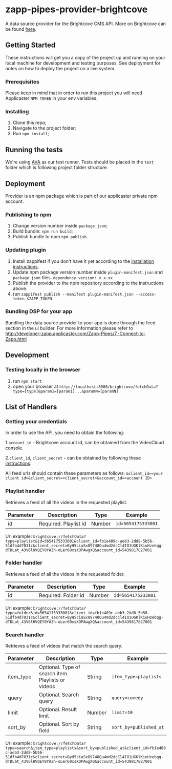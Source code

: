 # zapp-pipes-provider-brightcove

A data source provider for the Brightcove CMS API. More on Brightcove can be found [here](https://www.brightcove.com/en/).

## Getting Started

These instructions will get you a copy of the project up and running on your local machine for development and testing purposes. See deployment for notes on how to deploy the project on a live system.

### Prerequisites

Please keep in mind that in order to run this project you will need Applicaster `NPM TOKEN` in your env variables.

### Installing

1.  Clone this repo;
2.  Navigate to the project folder;
3.  Run `npm install`;

## Running the tests

We're using [AVA](https://github.com/avajs/ava) as our test runner.
Tests should be placed in the `test` folder which is following project folder structure.

## Deployment

Provider is an npm package which is part of our applicaster private npm account.

### Publishing to npm

1.  Change version number inside `package.json`;
2.  Build bundle: `npm run build`;
3.  Publish bundle to npm `npm publish`.

### Updating plugin

1.  Install zappifest if you don't have it yet according to the [installation instructions](https://github.com/applicaster/zappifest).
2.  Update npm package version number inside `plugin-manifest.json` and `package.json` files. `dependency_version: x.x.xx`
3.  Publish the provider to the npm repository according to the instructions above. 
3.  run `zappifest publish --manifest plugin-manifest.json --access-token $ZAPP_TOKEN`

### Bundling DSP for your app

Bundling the data source provider to your app is done through the feed section in the ui builder. For more information please refer to http://developer-zapp.applicaster.com/Zapp-Pipes/7.-Connect-to-Zapp.html

## Development

### Testing locally in the browser

1.  run `npm start`
2.  open your browser at `http://localhost:8080/brightcove/fetchData?type=[type]&param1=[param1]...&paramN=[paramN]`

## List of Handlers

### Getting your credentials

In order to use the API, you need to obtain the following:

 1.`account_id` - Brightcove account id, can be obtained from the VideoCloud console.
 
 2.`client_id`, `client_secret` - can be obtained by following these [instructions](https://support.brightcove.com/oauth-get-client-credentials-using-curl).
 
All feed urls should contain these parameters as follows: `&client_id=<your client id>&client_secret=<client_secret>&account_id=<account ID>`

### Playlist handler

Retrieves a feed of all the videos in the requested playlist.

| Parameter | Description                                            | Type   | Example                |
| --------- | -------------------------------------------------------| ------ | ---------------------- |
| id        | Required. Playlist id                                  | Number | `id=5654175333001`     |

Url example: `brightcove://fetchData?type=playlist&id=5654175333001&client_id=fb1e489c-aeb3-2dd8-5b56-51dfb4d7031c&client_secret=ByH5ciaSx89748Qu4md2dcCl4IO1UGKlKiuHzebqg-dTDLat_43V6lHVQEY0YAZh-oLer60xsXOPAwgXQ&account_id=5439817827001`

### Folder handler

Retrieves a feed of all the videos in the requested folder.

| Parameter | Description                                            | Type   | Example                |
| --------- | -------------------------------------------------------| ------ | ---------------------- |
| id        | Required. Folder id                                    | Number | `id=5654175333001`     |

Url example: `brightcove://fetchData?type=folder&id=5654175333001&client_id=fb1e489c-aeb3-2dd8-5b56-51dfb4d7031c&client_secret=ByH5ciaSx89748Qu4md2dcCl4IO1UGKlKiuHzebqg-dTDLat_43V6lHVQEY0YAZh-oLer60xsXOPAwgXQ&account_id=5439817827001`

### Search handler

Retrieves a feed of videos that match the search query.

| Parameter | Description                                            | Type   | Example                 |
| --------- | -------------------------------------------------------| ------ | ----------------------- |
| item_type | Optional. Type of search item. Playlists or videos     | String | `item_type=playlists`   |
| query     | Optional. Search query                                 | String | `query=comedy`          |
| limit     | Optional. Result limit                                 | Number | `limit=10`              |
| sort_by   | Optional. Sort by field                                | String | `sort_by=published_at`  |

Url example: `brightcove://fetchData?type=search&item_type=playlists&sort_by=published_at&client_id=fb1e489c-aeb3-2dd8-5b56-51dfb4d7031c&client_secret=ByH5ciaSx89748Qu4md2dcCl4IO1UGKlKiuHzebqg-dTDLat_43V6lHVQEY0YAZh-oLer60xsXOPAwgXQ&account_id=5439817827001`
